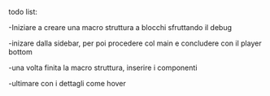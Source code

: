 todo list:

-Iniziare a creare una macro struttura a blocchi sfruttando il debug

-inizare dalla sidebar, per poi procedere col main e concludere con il player bottom

-una volta finita la macro struttura, inserire i componenti

-ultimare con i dettagli come hover
